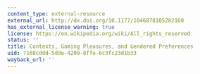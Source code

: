 ```yaml
---
content_type: external-resource
external_url: http://dx.doi.org/10.1177/1046878105282160
has_external_license_warning: true
license: https://en.wikipedia.org/wiki/All_rights_reserved
status: ''
title: Contexts, Gaming Pleasures, and Gendered Preferences
uid: 7168cddd-5dde-4209-8ffe-6c3fc23d1b33
wayback_url: ''
---
```

